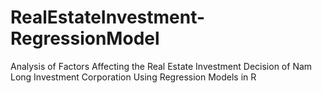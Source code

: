 # RealEstateInvestment-RegressionModel
Analysis of Factors Affecting the Real Estate Investment Decision of Nam Long Investment Corporation Using Regression Models in R
